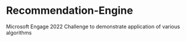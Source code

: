 # Recommendation-Engine
Microsoft Engage 2022 Challenge to demonstrate application of various algorithms
